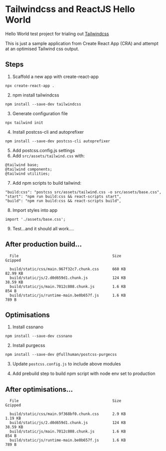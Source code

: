 # Tailwindcss and ReactJS Hello World

Hello World test project for trialing out [Tailwindcss](https://tailwindcss.com)

This is just a sample application from Create React App (CRA) and attempt at an optimised Tailwind css output.

## Steps
1. Scaffold a new app with create-react-app
```
npx create-react-app .
```

2. npm install tailwindcss
```
npm install --save-dev tailwindcss
```

3. Generate configuration file
```
npx tailwind init
```

4. Install postcss-cli and autoprefixer
```
npm install --save-dev postcss-cli autoprefixer
```

5. Add postcss.config.js settings
6. Add `src/assets/tailwind.css` with:
```
@tailwind base;
@tailwind components;
@tailwind utilities;
```

7. Add npm scripts to build tailwind:
```
"build:css": "postcss src/assets/tailwind.css -o src/assets/base.css",
"start": "npm run build:css && react-scripts start",
"build": "npm run build:css && react-scripts build",
```

8. Import styles into app
```
import './assets/base.css';
```

9. Test...and it should all work....

## After production build...
```
  File                                          Size               Gzipped

  build/static/css/main.967f32c7.chunk.css      660 KB              82.99 KB
  build/static/js/2.d0d659d1.chunk.js           124 KB              38.59 KB
  build/static/js/main.7012c808.chunk.js        1.6 KB              854 B
  build/static/js/runtime-main.be0b657f.js      1.6 KB              789 B
```

## Optimisations
1. Install cssnano
```
npm install --save-dev cssnano
```

2. Install purgecss
```
npm install --save-dev @fullhuman/postcss-purgecss
```

3. Update `postcss.config.js` to include above modules

4. Add prebuild step to build npm script with node env set to production

## After optimisations...
```
  File                                          Size               Gzipped

  build/static/css/main.9f368bf0.chunk.css      2.9 KB              1.19 KB
  build/static/js/2.d0d659d1.chunk.js           124 KB              38.59 KB
  build/static/js/main.7012c808.chunk.js        1.6 KB              854 B
  build/static/js/runtime-main.be0b657f.js      1.6 KB              789 B
```
